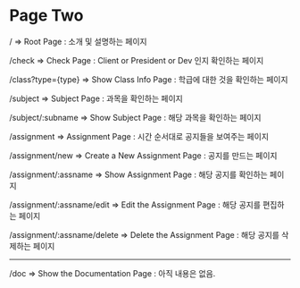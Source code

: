 # Page Two

/
=> Root Page : 소개 및 설명하는 페이지

/check
=> Check Page : Client or President or Dev 인지 확인하는 페이지

/class?type={type}
=> Show Class Info Page : 학급에 대한 것을 확인하는 페이지

/subject
=> Subject Page : 과목을 확인하는 페이지

/subject/:subname
=> Show Subject Page : 해당 과목을 확인하는 페이지

/assignment
=> Assignment Page : 시간 순서대로 공지들을 보여주는 페이지

/assignment/new
=> Create a New Assignment Page : 공지를 만드는 페이지

/assignment/:assname
=> Show Assignment Page : 해당 공지를 확인하는 페이지

/assignment/:assname/edit
=> Edit the Assignment Page : 해당 공지를 편집하는 페이지

/assignment/:assname/delete
=> Delete the Assignment Page : 해당 공지를 삭제하는 페이지

---

/doc
=> Show the Documentation Page : 아직 내용은 없음.
